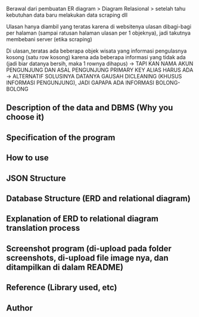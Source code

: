 Berawal dari pembuatan ER diagram > Diagram Relasional > setelah tahu kebutuhan data baru melakukan data scraping dll

Ulasan hanya diambil yang teratas karena di websitenya ulasan dibagi-bagi per halaman (sampai ratusan halaman ulasan per 1 objeknya), jadi takutnya membebani server (etika scraping)

Di ulasan_teratas ada beberapa objek wisata yang informasi pengulasnya kosong (satu row kosong) karena ada beberapa informasi yang tidak ada (jadi biar datanya bersih, maka 1 rownya dihapus) -> TAPI KAN NAMA AKUN PENGUNJUNG DAN ASAL PENGUNJUNG PRIMARY KEY ALIAS HARUS ADA -> ALTERNATIF SOLUSINYA DATANYA GAUSAH DICLEANING (KHUSUS INFORMASI PENGUNJUNG), JADI GAPAPA ADA INFORMASI BOLONG-BOLONG
## Description of the data and DBMS (Why you choose it)
## Specification of the program
## How to use
## JSON Structure
## Database Structure (ERD and relational diagram)
## Explanation of ERD to relational diagram translation process
## Screenshot program (di-upload pada folder screenshots, di-upload file image nya, dan ditampilkan di dalam README)
## Reference (Library used, etc)
## Author